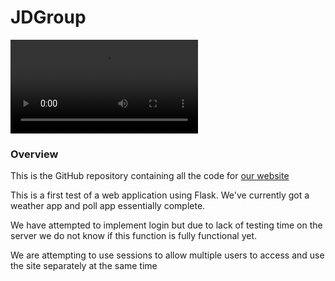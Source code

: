 # JDGroup

<a href = "http://38.29.38.139:25565" target = "_blank" style = "cursor:pointer">
    <video src = "https://github.com/Taggagii/Web-Application/blob/master/static/readme/Josh%20Screaming.mp4" controls>
</a>

### Overview
This is the GitHub repository containing all the code for [our website](http://38.29.38.139:25565) 



This is a first test of a web application using Flask.
We've currently got a weather app and poll app essentially complete.

We have attempted to implement login but due to lack of testing time on the server we do not know if this function is fully functional yet. 

We are attempting to use sessions to allow multiple users to access and use the site separately at the same time


